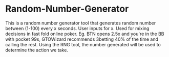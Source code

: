 # Random-Number-Generator
This is a random number generator tool that generates random number between (1-100) every x seconds. User inputs for x. Used for mixing decisions in fast fold online poker.
Eg. BTN opens 2.5x and you're in the BB with pocket 99s, GTOWizard recommends 3betting 40% of the time and calling the rest. Using the RNG tool, the number generated will be used to determine the action we take. 
